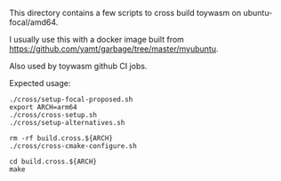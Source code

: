 This directory contains a few scripts to cross build toywasm
on ubuntu-focal/amd64.

I usually use this with a docker image built from
https://github.com/yamt/garbage/tree/master/myubuntu.

Also used by toywasm github CI jobs.

Expected usage:
```
./cross/setup-focal-proposed.sh
export ARCH=arm64
./cross/cross-setup.sh
./cross/setup-alternatives.sh

rm -rf build.cross.${ARCH}
./cross/cross-cmake-configure.sh

cd build.cross.${ARCH}
make
```
